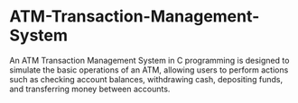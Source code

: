 # ATM-Transaction-Management-System
An ATM Transaction Management System in C programming is designed to simulate the basic operations of an ATM, allowing users to perform actions such as checking account balances, withdrawing cash, depositing funds, and transferring money between accounts.
